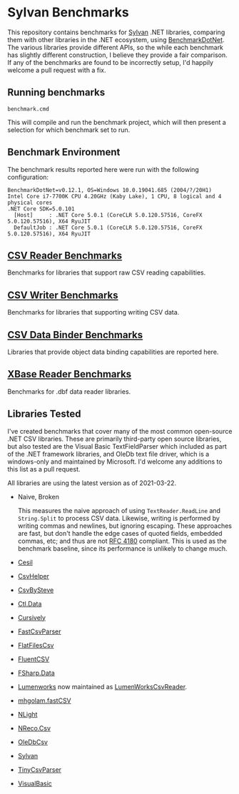 # Sylvan Benchmarks

This repository contains benchmarks for [Sylvan](https://github.com/MarkPflug/Sylvan) .NET libraries, comparing them with other libraries in the .NET ecosystem, using [BenchmarkDotNet](https://github.com/dotnet/BenchmarkDotNet). The various libraries provide different APIs, so the while each benchmark has slightly different construction, I believe they provide a fair comparison.  If any of the benchmarks are found to be incorrectly setup, I'd happily welcome a pull request with a fix.

## Running benchmarks

`benchmark.cmd`

This will compile and run the benchmark project, which will then present a selection for which benchmark set to run.

## Benchmark Environment

The benchmark results reported here were run with the following configuration:
```
BenchmarkDotNet=v0.12.1, OS=Windows 10.0.19041.685 (2004/?/20H1)
Intel Core i7-7700K CPU 4.20GHz (Kaby Lake), 1 CPU, 8 logical and 4 physical cores
.NET Core SDK=5.0.101
  [Host]     : .NET Core 5.0.1 (CoreCLR 5.0.120.57516, CoreFX 5.0.120.57516), X64 RyuJIT
  DefaultJob : .NET Core 5.0.1 (CoreCLR 5.0.120.57516, CoreFX 5.0.120.57516), X64 RyuJIT
```

## [CSV Reader Benchmarks](docs/CsvReaderBenchmarks.md)

Benchmarks for libraries that support raw CSV reading capabilities.

## [CSV Writer Benchmarks](docs/CsvWriterBenchmarks.md)

Benchmarks for libraries that supporting writing CSV data.

## [CSV Data Binder Benchmarks](docs/CsvDataBinderBenchmarks.md)

Libraries that provide object data binding capabilities are reported here.

## [XBase Reader Benchmarks](docs/XBaseDataReaderBenchmarks.md)

Benchmarks for .dbf data reader libraries.

## Libraries Tested

I've created benchmarks that cover many of the most common open-source .NET CSV libraries.
These are primarily third-party open source libraries, but also tested are the Visual Basic TextFieldParser which included as
part of the .NET framework libraries, and OleDb text file driver, which is a windows-only and maintained by Microsoft.
I'd welcome any additions to this list as a pull request.

All libraries are using the latest version as of 2021-03-22.

- Naive, Broken

	This measures the naive approach of using `TextReader.ReadLine` and `String.Split` to process CSV data. 
	Likewise, writing is performed by writing commas and newlines, but ignoring escaping.
	These approaches are fast, but don't handle the edge cases of quoted fields, embedded commas, etc; and thus are not [RFC 4180](https://tools.ietf.org/html/rfc4180) compliant.
	This is used as the benchmark baseline, since its performance is unlikely to change much.

- [Cesil](https://github.com/kevin-montrose/Cesil)
- [CsvHelper](https://github.com/JoshClose/CsvHelper)
- [CsvBySteve](https://github.com/stevehansen/csv/)
- [Ctl.Data](https://github.com/ctl-global/ctl-data/)
- [Cursively](https://github.com/airbreather/Cursively)
- [FastCsvParser](https://github.com/bopohaa/CsvParser)
- [FlatFilesCsv](https://github.com/jehugaleahsa/FlatFiles)
- [FluentCSV](https://github.com/aboudoux/FluentCSV)
- [FSharp.Data](https://github.com/fsharp/FSharp.Data)
- [Lumenworks](https://www.codeproject.com/Articles/9258/A-Fast-CSV-Reader) now maintained as [LumenWorksCsvReader](https://github.com/phatcher/CsvReader).
- [mhgolam.fastCSV](https://github.com/mgholam/fastCSV)
- [NLight](https://github.com/slorion/nlight)
- [NReco.Csv](https://github.com/nreco/csv)
- [OleDbCsv](https://www.microsoft.com/en-us/download/details.aspx?id=54920)
- [Sylvan](https://github.com/MarkPflug/Sylvan/blob/master/docs/Sylvan.Data.Csv.md)
- [TinyCsvParser](https://github.com/bytefish/TinyCsvParser)
- [VisualBasic](https://github.com/dotnet/runtime/blob/master/src/libraries/Microsoft.VisualBasic.Core/src/Microsoft/VisualBasic/FileIO/TextFieldParser.vb)